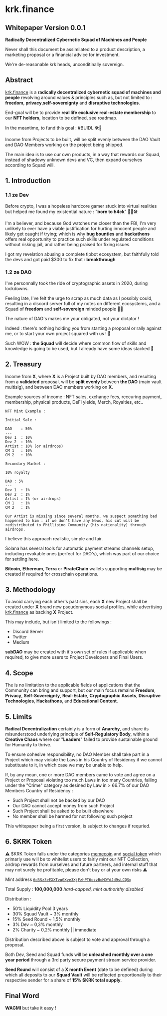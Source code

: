 # krk.finance
## Whitepaper Version 0.0.1
**Radically Decentralized Cybernetic Squad of Machines and People**

Never shall this document be assimilated to a product description, a marketing proposal or a financial advice for investment.

We're de-reasonable krk heads, unconditinally sovereign.

## Abstract

[krk.finance](https://krk.finance) is a **radically decentralized cybernetic squad of machines and people** revolving around values & principles such as, but not limited to : **freedom**, **privacy**,**self-sovereignty** and **disruptive technologies**.

End-goal will be to provide **real life exclusive real-estate membership** to our **NFT holders**, location to be defined, see roadmap.

In the meantime, to fund this goal : #BUIDL 🛠️👷

Income from Projects to be built, will be split evenly between the DAO Vault and DAO Members working on the project being shipped.

The main idea is to use our own products, in a way that rewards our Squad, instead of shadowy unknown devs and VC, then expand ourselves according to Squad will.

## 1. Introduction
### 1.1 ze Dev
Before crypto, I was a hopeless hardcore gamer stuck into virtual realities but helped me found my existential nature : "**born to h4ck**" 🏴‍☠️🛠️

I'm a believer, and because God watches me closer than the FBI, I'm very unlikely to ever have a viable justification for hurting innocent people and likely get caught if trying; which is why **bug bounties** and **hackathons** offers real opportunity to practice such skills under regulated conditions without risking jail, and rather being praised for fixing issues.

I got my revelation abusing a complete tipbot ecosystem, but faithfully told the devs and got paid $300 to fix that : **breakthrough**

### 1.2 ze DAO
I've personnally took the ride of cryptographic assets in 2020, during lockdowns.

Feeling late, I've felt the urge to scrap as much data as I possibly could, resulting in a discord server full of my notes on different ecosystems, and a Squad of **freedom** and **self-sovereign** minded people 🏴‍☠️

The nature of DAO's makes me your obligated, not your dictator !

Indeed : there's nothing holding you from starting a proposal or rally against me, or to start your own project squared with us ! 🍱

Such WOW : **the Squad** will decide where common flow of skills and knowledge is going to be used, but I already have some ideas stacked 🥞

## 2. Treasury

Income from **X**, where **X** is a Project built by DAO members, and resulting from a **validated** proposal, will be **split evenly** between **the DAO** (main vault multisig), and between DAO members working on **X**.

Example sources of income : NFT sales, exchange fees, reccuring payment, membership, physical products, DeFi yields, Merch, Royalties, etc..

```
NFT Mint Example :

Initial Sale :

DAO    : 50%
---
Dev 1  : 10%
Dev 2  : 10%
Artist : 10% (or airdrops)
CM 1   : 10%
CM 2   : 10%

Secondary Market :

10% royalty
---
DAO : 5%
---
Dev 1  : 1%
Dev 2  : 1%
Artist : 1% (or airdrops)
CM 1   : 1%
CM 2   : 1%

Our Artist is missing since several months, we suspect something bad happened to him : if we don't have any News, his cut will be redistributed to Phillipino Community (his nationality) through airdrops.
```

I believe this approach realistic, simple and fair.

Solana has several tools for automatic payment streams channels setup, including revokable ones (perfect for DAO's), which was part of our choice for settling here.

**Bitcoin**, **Ethereum**, **Terra** or **PirateChain** wallets supporting **multisig** may be created if required for crosschain operations.

## 3. Methodology
To avoid carrying each other's past sins, each **X** new Project shall be created under **X** brand new pseudonymous social profiles, while advertising [krk.finance](https://krk.finance) as backing **X** Project.

This may include, but isn't limited to the followings : 

* Discord Server
* Twitter
* Medium

**subDAO** may be created with it's own set of rules if applicable when required, to give more users to Project Developers and Final Users.


## 4. Scope
The is no limitation to the applicable fields of applications that the Community can bring and support, but our main focus remains **Freedom**, **Privacy**, **Self-Sovereignty**, **Real-Estate**, **Cryptographic Assets**,  **Disruptive Technologies**, **Hackathons**,  and **Educational Content**.

## 5. Limits
**Radical Decentralization** certainly is a form of **Anarchy**, and share its misunderstood underlying principle of **Self-Regulatory Body**, within a **Creative Chaos** where our "**Leaders**" failed to provide sustainable ground for Humanity to thrive.

To ensure cohesive responsibility, no DAO Member shall take part in a Project which may violate the Laws in his Country of Residency if we cannot substituate to it, in which case we may be unable to help.

If, by any mean, one or more DAO members came to vote and agree on a  Project or Proposal violating too much Laws in too many Countries, falling under the "Crime" category as desined by Law in > 66.7% of our DAO Members Country of Residency :

* Such Project shall not be backed by our DAO
* Our DAO cannot accept money from such Project
* Such Project shall be asked to be built elsewhere
* No member shall be harmed for not following such project

This whitepaper being a first version, is subject to changes if requried.

## 6. $KRK Token
⚠️ $KRK Token falls under the categories [memecoin](https://crypto.com/university/what-are-meme-coins/) and [social token](https://phemex.com/academy/what-are-social-tokens) which primarly use will be to whitelist users to fairly mint our NFT Collection, airdrop rewards from ourselves and future partners, and internal stuff that may not surely be profitable, please don't buy or at your own risks ⚠️

Mint address [`6d5Sz3eEXXTvqGXye3XjFzhPT6ozzBoMDYdJd9sLCQSq`](https://solscan.io/token/6d5Sz3eEXXTvqGXye3XjFzhPT6ozzBoMDYdJd9sLCQSq)

Total Supply : **100,000,000** *hard-capped, mint authorithy disabled*

Distribution :
* 50% Liquidity Pool 3 years
* 30% Squad Vault ~ 3% monthly
* 15% Seed Round ~ 1,5% monthly
* 3% Dev ~ 0,3% monthly
* 2% Charity ~ 0,2% monthly || immediate

Distribution described above is subject to vote and approval through a proposal.

Both Dev, Seed and Squad funds will be **unleashed monthly over a one year period** through a 3rd party secure payment stream service provider.

**Seed Round** will consist of a **X month Event** (date to be defined) during which all deposits to our **Squad Vault** will be reflected proportionally to their respective sender for a share of **15% $KRK total supply**.

## Final Word
**WAGMI** but take it easy !